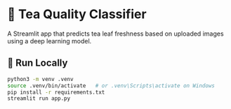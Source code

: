 # 🍃 Tea Quality Classifier

A Streamlit app that predicts tea leaf freshness based on uploaded images using a deep learning model.

## 🧪 Run Locally

```bash
python3 -m venv .venv
source .venv/bin/activate   # or .venv\Scripts\activate on Windows
pip install -r requirements.txt
streamlit run app.py
